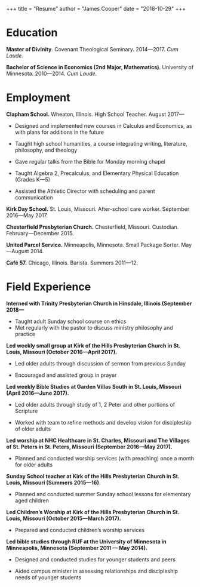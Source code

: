 +++
title = "Resume"
author = "James Cooper"
date = "2018-10-29"
+++

# Education

**Master of Divinity**. Covenant Theological Seminary. 2014—2017. *Cum Laude.*

**Bachelor of Science in Economics (2nd Major, Mathematics)**. University of Minnesota. 2010—2014. *Cum Laude.*

# Employment

**Clapham School.** Wheaton, Illinois. High School Teacher. August 2017—

- Designed and implemented new courses in Calculus and Economics, as with plans for additions in the future

- Taught high school humanities, a course integrating writing, literature, philosophy, and theology

- Gave regular talks from the Bible for Monday morning chapel

- Taught Algebra 2, Precalculus, and Elementary Physical Education (Grades K—5)

- Assisted the Athletic Director with scheduling and parent communication

**Kirk Day School.** St. Louis, Missouri. After-school care worker. September 2016—May 2017.

**Chesterfield Presbyterian Church.** Chesterfield, Missouri. Custodian. February—December 2015.

**United Parcel Service.** Minneapolis, Minnesota. Small Package Sorter. May—August 2014.

**Café 57.** Chicago, Illinois. Barista. Summers 2011—12.

# Field Experience

**Interned with Trinity Presbyterian Church in Hinsdale, Illinois (September 2018—**

- Taught adult Sunday school course on ethics
- Met regularly with the pastor to discuss ministry philosophy and practice

**Led weekly small group at Kirk of the Hills Presbyterian Church in St. Louis, Missouri (October 2016—April 2017).**

-   Led older adults through discussion of sermon from previous Sunday

-   Encouraged and assisted group in prayer

**Led weekly Bible Studies at Garden Villas South  in St. Louis, Missouri (April 2016—June 2017).**

-   Led older adults through study of 1, 2 Peter and other portions
    of Scripture

-   Worked with team to refine methods and develop vision for
    discipleship of older adults

**Led worship at NHC Healthcare in St. Charles, Missouri and The Villages of St. Peters in St. Peters, Missouri (September 2016—May 2017).**

-   Planned and conducted worship services (with preaching) once a month for older adults

**Sunday School teacher at Kirk of the Hills Presbyterian Church in St. Louis, Missouri (Summers 2015—16).**

-   Planned and conducted summer Sunday school lessons for elementary aged children

**Led Children’s Worship at Kirk of the Hills Presbyterian Church in St. Louis, Missouri (October 2015—March 2017).**

-   Prepared and conducted children’s worship services

**Led bible studies through RUF at the University of Minnesota in Minneapolis, Minnesota (September 2011 — May 2014).**

-   Designed and conducted studies for younger students and peers

-   Aided campus minister in assessing relationships and discipleship needs of younger students
